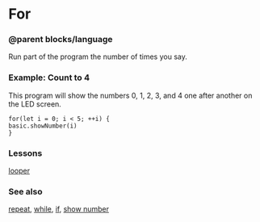 # For

### @parent blocks/language
 
Run part of the program the number of times you say.

### Example: Count to 4

This program will show the numbers 0, 1, 2, 3, and 4 one after another on the LED screen.

```blocks
for(let i = 0; i < 5; ++i) {
basic.showNumber(i)
}
```

### Lessons

[looper](/lessons/looper)

### See also

[repeat](/reference/loops/repeat), [while](/reference/loops/while), [if](/reference/logic/if), [show number](/reference/basic/show-number)


